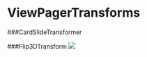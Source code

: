 # ViewPagerTransforms


###CardSlideTransformer


###Flip3DTransform
![](https://raw.githubusercontent.com/simplepeng/ViewPagerTransforms/master/gifs/flip3d.gif)